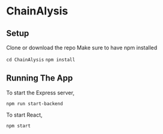 # ChainAlysis

## Setup
Clone or download the repo
Make sure to have npm installed

`cd ChainAlysis`
`npm install`


## Running The App
To start the Express server,

`npm run start-backend`

To start React,

`npm start`









